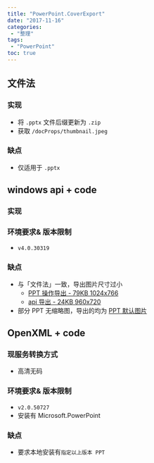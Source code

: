 ```yaml
---
title: "PowerPoint.CoverExport"
date: "2017-11-16"
categories:
 - "整理"
tags:
 - "PowerPoint"
toc: true
---
```



## 文件法
### 实现
- 将 `.pptx` 文件后缀更新为 `.zip`
- 获取 `/docProps/thumbnail.jpeg`

### 缺点
- 仅适用于 `.pptx`


## windows api + code
### 实现

### 环境要求& 版本限制
- `v4.0.30319`

### 缺点
- 与「文件法」一致，导出图片尺寸过小
    + [PPT 操作导出 - 79KB 1024x766](/50fc4b9a-0e0a-11e7-a1d9-0071cc916200.png)
    + [api 导出 - 24KB 960x720](/57952808-0e0a-11e7-a0ab-0071cc916200.png)
- 部分 PPT 无缩略图，导出的均为 [PPT 默认图片](/2ffdec48-0e10-11e7-96bf-0071cc916200.png)


## OpenXML + code
### 现服务转换方式
- 高清无码

### 环境要求& 版本限制
- `v2.0.50727`
- 安装有 Microsoft.PowerPoint

### 缺点
- 要求本地安装有`指定以上版本 PPT`